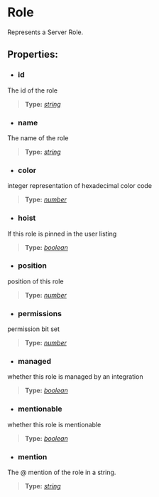 # Role  
Represents a Server Role.

## Properties:  
- ### id  
The id of the role  
> **Type:** *[string](https://www.typescriptlang.org/docs/handbook/basic-types.html#string)*

- ### name  
The name of the role  
> **Type:** *[string](https://www.typescriptlang.org/docs/handbook/basic-types.html#string)*

- ### color  
integer representation of hexadecimal color code
> **Type:** *[number](https://www.typescriptlang.org/docs/handbook/basic-types.html#number)*

- ### hoist  
If this role is pinned in the user listing
> **Type:** *[boolean](https://www.typescriptlang.org/docs/handbook/basic-types.html#boolean)*

- ### position  
position of this role
> **Type:** *[number](https://www.typescriptlang.org/docs/handbook/basic-types.html#number)*

- ### permissions  
permission bit set
> **Type:** *[number](https://www.typescriptlang.org/docs/handbook/basic-types.html#number)*

- ### managed  
whether this role is managed by an integration
> **Type:** *[boolean](https://www.typescriptlang.org/docs/handbook/basic-types.html#boolean)*

- ### mentionable  
whether this role is mentionable
> **Type:** *[boolean](https://www.typescriptlang.org/docs/handbook/basic-types.html#boolean)*

- ### mention  
The @ mention of the role in a string.
> **Type:** *[string](https://developer.mozilla.org/en-US/docs/Web/JavaScript/Reference/Global_Objects/string)*